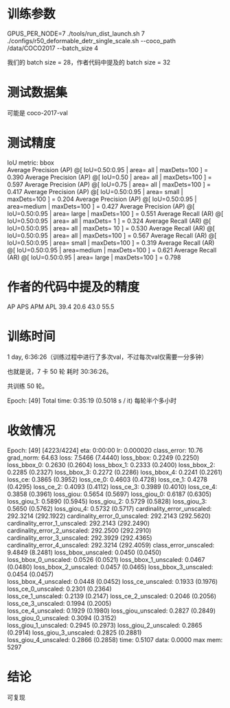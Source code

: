 # 训练参数

GPUS_PER_NODE=7 ./tools/run_dist_launch.sh 7 ./configs/r50_deformable_detr_single_scale.sh --coco_path /data/COCO2017 --batch_size 4

我们的 batch size = 28，作者代码中提及的 batch size = 32

# 测试数据集 

可能是 coco-2017-val

# 测试精度

IoU metric: bbox                                                                
Average Precision  (AP) @[ IoU=0.50:0.95 | area=   all | maxDets=100 ] = 0.390 
Average Precision  (AP) @[ IoU=0.50      | area=   all | maxDets=100 ] = 0.597 
Average Precision  (AP) @[ IoU=0.75      | area=   all | maxDets=100 ] = 0.417 
Average Precision  (AP) @[ IoU=0.50:0.95 | area= small | maxDets=100 ] = 0.204 
Average Precision  (AP) @[ IoU=0.50:0.95 | area=medium | maxDets=100 ] = 0.427
Average Precision  (AP) @[ IoU=0.50:0.95 | area= large | maxDets=100 ] = 0.551
Average Recall     (AR) @[ IoU=0.50:0.95 | area=   all | maxDets=  1 ] = 0.324
Average Recall     (AR) @[ IoU=0.50:0.95 | area=   all | maxDets= 10 ] = 0.530
Average Recall     (AR) @[ IoU=0.50:0.95 | area=   all | maxDets=100 ] = 0.567
Average Recall     (AR) @[ IoU=0.50:0.95 | area= small | maxDets=100 ] = 0.319
Average Recall     (AR) @[ IoU=0.50:0.95 | area=medium | maxDets=100 ] = 0.621
Average Recall     (AR) @[ IoU=0.50:0.95 | area= large | maxDets=100 ] = 0.798

# 作者的代码中提及的精度

AP	    APS	    APM	    APL
39.4	20.6	43.0	55.5

# 训练时间

1 day, 6:36:26（训练过程中进行了多次val，不过每次val仅需要一分多钟） 

也就是说，7 卡 50 轮 耗时 30:36:26。

共训练 50 轮。

Epoch: [49] Total time: 0:35:19 (0.5018 s / it) 每轮半个多小时

# 收敛情况

Epoch: [49]  [4223/4224]  eta: 0:00:00  lr: 0.000020  class_error: 10.76  grad_norm: 64.63  loss: 7.5466 (7.4440)  loss_bbox: 0.2249 (0.2250)  loss_bbox_0: 0.2630 (0.2604)  loss_bbox_1: 0.2333 (0.2400)  loss_bbox_2: 0.2285 (0.2327)  loss_bbox_3: 0.2272 (0.2286)  loss_bbox_4: 0.2241 (0.2261)  loss_ce: 0.3865 (0.3952)  loss_ce_0: 0.4603 (0.4728)  loss_ce_1: 0.4278 (0.4295)  loss_ce_2: 0.4093 (0.4112)  loss_ce_3: 0.3989 (0.4010)  loss_ce_4: 0.3858 (0.3961)  loss_giou: 0.5654 (0.5697)  loss_giou_0: 0.6187 (0.6305)  loss_giou_1: 0.5890 (0.5945)  loss_giou_2: 0.5729 (0.5828)  loss_giou_3: 0.5650 (0.5762)  loss_giou_4: 0.5732 (0.5717)  cardinality_error_unscaled: 292.3214 (292.1922)  cardinality_error_0_unscaled: 292.2143 (292.5620)  cardinality_error_1_unscaled: 292.2143 (292.2490)  cardinality_error_2_unscaled: 292.2500 (292.2910)  cardinality_error_3_unscaled: 292.3929 (292.4365)  cardinality_error_4_unscaled: 292.3214 (292.4059)  class_error_unscaled: 9.4849 (8.2481)  loss_bbox_unscaled: 0.0450 (0.0450)  loss_bbox_0_unscaled: 0.0526 (0.0521)
loss_bbox_1_unscaled: 0.0467 (0.0480)  loss_bbox_2_unscaled: 0.0457 (0.0465)  loss_bbox_3_unscaled: 0.0454 (0.0457)  
loss_bbox_4_unscaled: 0.0448 (0.0452)  loss_ce_unscaled: 0.1933 (0.1976)  loss_ce_0_unscaled: 0.2301 (0.2364)  
loss_ce_1_unscaled: 0.2139 (0.2147)  loss_ce_2_unscaled: 0.2046 (0.2056)  loss_ce_3_unscaled: 0.1994 (0.2005)  
loss_ce_4_unscaled: 0.1929 (0.1980)  loss_giou_unscaled: 0.2827 (0.2849)  loss_giou_0_unscaled: 0.3094 (0.3152)  
loss_giou_1_unscaled: 0.2945 (0.2973)  loss_giou_2_unscaled: 0.2865 (0.2914)  loss_giou_3_unscaled: 0.2825 (0.2881)  
loss_giou_4_unscaled: 0.2866 (0.2858)  time: 0.5107  data: 0.0000  max mem: 5297                                                                 
                                                                  

# 结论

可复现